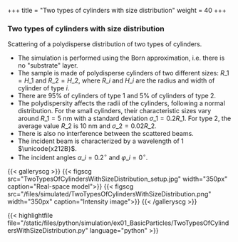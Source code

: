 +++
title = "Two types of cylinders with size distribution"
weight = 40
+++

### Two types of cylinders with size distribution

Scattering of a polydisperse distribution of two types of cylinders.

* The simulation is performed using the Born approximation, i.e. there is no "substrate" layer.
* The sample is made of polydisperse cylinders of two different sizes: $R\_1 = H\_1$ and $R\_2 = H\_2$, where $R\_i$ and $H\_i$ are the radius and width of cylinder of type $i$.
* There are 95% of cylinders of type $1$ and 5% of cylinders of type $2$.
* The polydispersity affects the radii of the cylinders, following a normal distribution. For the small cylinders, their characteristic sizes vary around $R\_1 = 5$ nm with a standard deviation $\sigma\_1 = 0.2 R\_1$. For type 2, the average value $R\_2$ is $10$ nm and $\sigma\_2 = 0.02 R\_2$.
* There is also no interference between the scattered beams.
* The incident beam is characterized by a wavelength of $1$ $\unicode{x212B}$.
* The incident angles $\alpha\_i = 0.2 ^{\circ}$ and $\varphi\_i = 0^{\circ}$.

{{< galleryscg >}}
{{< figscg src="TwoTypesOfCylindersWithSizeDistribution_setup.jpg" width="350px" caption="Real-space model">}}
{{< figscg src="/files/simulated/TwoTypesOfCylindersWithSizeDistribution.png" width="350px" caption="Intensity image">}}
{{< /galleryscg >}}

{{< highlightfile file="/static/files/python/simulation/ex01_BasicParticles/TwoTypesOfCylindersWithSizeDistribution.py" language="python" >}}
